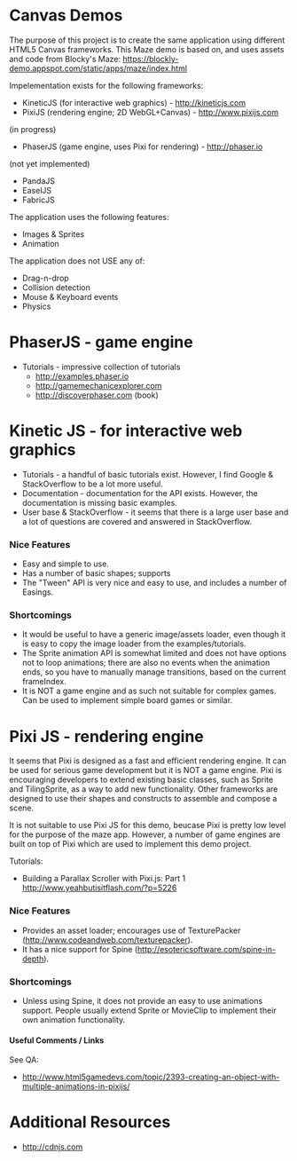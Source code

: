 Canvas Demos
============
The purpose of this project is to create the same application using different HTML5 Canvas
frameworks. This Maze demo is based on, and uses assets and code from Blocky's Maze:
    https://blockly-demo.appspot.com/static/apps/maze/index.html

Impelementation exists for the following frameworks:
* KineticJS (for interactive web graphics) - http://kineticjs.com
* PixiJS (rendering engine; 2D WebGL+Canvas) - http://www.pixijs.com

(in progress)
* PhaserJS (game engine, uses Pixi for rendering) - http://phaser.io

(not yet implemented)
* PandaJS
* EaselJS
* FabricJS


The application uses the following features:
* Images & Sprites
* Animation

The application does not USE any of:
* Drag-n-drop
* Collision detection
* Mouse & Keyboard events
* Physics

PhaserJS - game engine
======================
* Tutorials - impressive collection of tutorials
  - http://examples.phaser.io
  - http://gamemechanicexplorer.com
  - http://discoverphaser.com (book)


Kinetic JS - for interactive web graphics
=========================================
* Tutorials - a handful of basic tutorials exist. However, I find Google & StackOverflow
  to be a lot more useful.
* Documentation - documentation for the API exists. However, the documentation is missing
  basic examples.
* User base & StackOverflow - it seems that there is a large user base and a lot of questions
  are covered and answered in StackOverflow.

### Nice Features
* Easy and simple to use.
* Has a number of basic shapes; supports 
* The "Tween" API is very nice and easy to use, and includes a number of Easings.

### Shortcomings
* It would be useful to have a generic image/assets loader, even though it is easy to copy the
  image loader from the examples/tutorials.
* The Sprite animation API is somewhat limited and does not have options not to loop
  animations; there are also no events when the animation ends, so you have to manually manage 
  transitions, based on the current frameIndex.
* It is NOT a game engine and as such not suitable for complex games.
  Can be used to implement simple board games or similar.


Pixi JS - rendering engine
==========================
It seems that Pixi is designed as a fast and efficient rendering engine. It can be used for serious
game development but it is NOT a game engine. Pixi is encouraging developers to
extend existing basic classes, such as Sprite and TilingSprite, as a way to add new functionality.
Other frameworks are designed to use their shapes and constructs to assemble and compose a scene.

It is not suitable to use Pixi JS for this demo, beucase Pixi is pretty low level for the purpose of
the maze app. However, a number of game engines are built on top of Pixi which are used to implement
this demo project.

Tutorials:
- Building a Parallax Scroller with Pixi.js: Part 1
    http://www.yeahbutisitflash.com/?p=5226

### Nice Features
* Provides an asset loader; encourages use of TexturePacker (http://www.codeandweb.com/texturepacker).
* It has a nice support for Spine (http://esotericsoftware.com/spine-in-depth). 

### Shortcomings
* Unless using Spine, it does not provide an easy to use animations support. People usually extend
  Sprite or MovieClip to implement their own animation functionality.

#### Useful Comments / Links
See QA:
* http://www.html5gamedevs.com/topic/2393-creating-an-object-with-multiple-animations-in-pixijs/



Additional Resources
====================
* http://cdnjs.com

